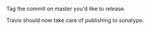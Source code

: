 Tag the commit on master you'd like to release.

Travis should now take care of publishing to sonatype.
